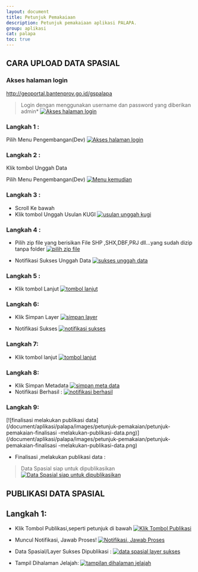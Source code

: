 ```yaml
---
layout: document
title: Petunjuk Pemakaiaan
description: Petunjuk pemakaiaan aplikasi PALAPA.
group: aplikasi
cat: palapa
toc: true
---
```


## CARA UPLOAD DATA SPASIAL
### Akses halaman login
http://geoportal.bantenprov.go.id/gspalapa
> Login dengan menggunakan username dan password yang diberikan admin*
> [![Akses halaman login](/document/aplikasi/palapa/images/petunjuk-pemakaian/petunjuk-pemakaian-halaman-login.png)](/document/aplikasi/palapa/images/petunjuk-pemakaian/petunjuk-pemakaian-halaman-login.png)

### Langkah 1 :
Pilih Menu Pengembangan(Dev)
[![Akses halaman login](/document/aplikasi/palapa/images/petunjuk-pemakaian/pertunjuk-pemakaian-pilih-menu-pengembangan.png)](/document/aplikasi/palapa/images/petunjuk-pemakaian/pertunjuk-pemakaian-pilih-menu-pengembangan.png)

### Langkah 2 :
Klik tombol Unggah Data

Pilih Menu Pengembangan(Dev)
[![Menu kemudian](/document/aplikasi/palapa/images/petunjuk-pemakaian/pertunjuk-pemakaian-pilih-menu-pengembangan.png)](/document/aplikasi/palapa/images/petunjuk-pemakaian/pertunjuk-pemakaian-pilih-menu-pengembangan.png)

### Langkah 3 :
- Scroll Ke bawah
- Klik tombol Unggah Usulan KUGI
  [![usulan unggah kugi](/document/aplikasi/palapa/images/petunjuk-pemakaian/petunjuk-pemakaian-klik-tombol-unggah-usulan-kugi.png)](/document/aplikasi/palapa/images/petunjuk-pemakaian/petunjuk-pemakaian-klik-tombol-unggah-usulan-kugi.png)

### Langkah 4 :
- Pilih zip file yang berisikan File SHP ,SHX,DBF,PRJ dll...yang sudah dizip tanpa folder
  [![pilih zip file](/document/aplikasi/palapa/images/petunjuk-pemakaian/petunjuk-pemakaian-pilih-zip-file.png)](/document/aplikasi/palapa/images/petunjuk-pemakaian/petunjuk-pemakaian-pilih-zip-file.png)

- Notifikasi Sukses Unggah Data
  [![sukses unggah data](/document/aplikasi/palapa/images/petunjuk-pemakaian/petunjuk-pemakaian-sukses-unggah-data.png)](/document/aplikasi/palapa/images/petunjuk-pemakaian/petunjuk-pemakaian-sukses-unggah-data.png)

### Langkah 5 :
- Klik tombol Lanjut
  [![tombol lanjut](/document/aplikasi/palapa/images/petunjuk-pemakaian/petunjuk-pemakaian-tombol-lanjut.png)](/document/aplikasi/palapa/images/petunjuk-pemakaian/petunjuk-pemakaian-tombol-lanjut.png)

### Langkah 6:
- Klik Simpan Layer
  [![simpan layer](/document/aplikasi/palapa/images/petunjuk-pemakaian/petunjuk-pemakaian-simpan-layer.png)](/document/aplikasi/palapa/images/petunjuk-pemakaian/petunjuk-pemakaian-simpan-layer.png)

- Notifikasi Sukses
  [![notifikasi sukses](/document/aplikasi/palapa/images/petunjuk-pemakaian/petunjuk-pemakaian-notifikasi-sukses.png)](/document/aplikasi/palapa/images/petunjuk-pemakaian/petunjuk-pemakaian-notifikasi-sukses.png)

### Langkah 7:
- Klik tombol lanjut
  [![tombol lanjut](/document/aplikasi/palapa/images/petunjuk-pemakaian/klik-tombol-lanjut7.png)](/document/aplikasi/palapa/images/petunjuk-pemakaian/klik-tombol-lanjut7.png)

### Langkah 8:
- Klik Simpan Metadata
  [![simpan meta data](/document/aplikasi/palapa/images/petunjuk-pemakaian/petunjuk-pemakaian-simpan-metadata.png)](/document/aplikasi/palapa/images/petunjuk-pemakaian/petunjuk-pemakaian-simpan-metadata.png)
- Notifikasi Berhasil :
  [![notifikasi berhasil](/document/aplikasi/palapa/images/petunjuk-pemakaian/petunjuk-pemakaian-notifikasi-berhasil.png)](/document/aplikasi/palapa/images/petunjuk-pemakaian/petunjuk-pemakaian-notifikasi-berhasil.png)

### Langkah 9:
[![finalisasi melakukan publikasi data](/document/aplikasi/palapa/images/petunjuk-pemakaian/petunjuk-pemakaian-finalisasi -melakukan-publikasi-data.png)](/document/aplikasi/palapa/images/petunjuk-pemakaian/petunjuk-pemakaian-finalisasi -melakukan-publikasi-data.png)

- Finalisasi ,melakukan publikasi data :
> Data Spasial siap untuk dipublikasikan
> [![Data Spasial siap untuk dipublikasikan](/document/aplikasi/palapa/images/petunjuk-pemakaian/data-spasial-siap-untuk-dipublikasikan.png)](/document/aplikasi/palapa/images/petunjuk-pemakaian/data-spasial-siap-untuk-dipublikasikan.png)

## PUBLIKASI DATA SPASIAL

## Langkah 1:
- Klik Tombol Publikasi,seperti petunjuk di bawah
  [![Klik Tombol Publikasi](/document/aplikasi/palapa/images/petunjuk-pemakaian/langkah1-klik-tombol-publikasi.png)](/document/aplikasi/palapa/images/petunjuk-pemakaian/langkah1-klik-tombol-publikasi.png)

- Muncul Notifikasi, Jawab Proses!
  [![Notifikasi, Jawab Proses](/document/aplikasi/palapa/images/petunjuk-pemakaian/data-spasial-layer-sukses.png)](/document/aplikasi/palapa/images/petunjuk-pemakaian/data-spasial-layer-sukses.png)

- Data Spasial/Layer Sukses Dipublikasi :
  [![data spasial layer sukses](/document/aplikasi/palapa/images/petunjuk-pemakaian/muncul-notofikasi-jawab-proses.png)](/document/aplikasi/palapa/images/petunjuk-pemakaian/muncul-notofikasi-jawab-proses.png)

- Tampil Dihalaman Jelajah:
  [![tampilan dihalaman jelajah](/document/aplikasi/palapa/images/petunjuk-pemakaian/tampilan-dihalaman-jelajah.png)](/document/aplikasi/palapa/images/petunjuk-pemakaian/tampilan-dihalaman-jelajah.png)
